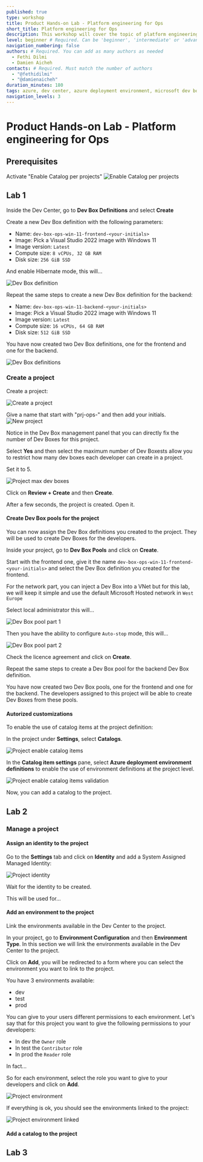 ```yaml
---
published: true
type: workshop
title: Product Hands-on Lab - Platform engineering for Ops
short_title: Platform engineering for Ops
description: This workshop will cover the topic of platform engineering from an Ops perspective.
level: beginner # Required. Can be 'beginner', 'intermediate' or 'advanced'
navigation_numbering: false
authors: # Required. You can add as many authors as needed
  - Fethi Dilmi
  - Damien Aicheh
contacts: # Required. Must match the number of authors
  - "@fethidilmi"
  - "@damienaicheh"
duration_minutes: 180
tags: azure, dev center, azure deployment environment, microsoft dev box, azure policies, ops, csu
navigation_levels: 3
---
```


# Product Hands-on Lab - Platform engineering for Ops


## Prerequisites

Activate "Enable Catalog per projects"
![Enable Catalog per projects](assets/dev-center-enable-catalog-per-project.png)

## Lab 1



Inside the Dev Center, go to **Dev Box Definitions** and select **Create**

Create a new Dev Box definition with the following parameters:

- Name: `dev-box-ops-win-11-frontend-<your-initials>`
- Image: Pick a Visual Studio 2022 image with Windows 11
- Image version: `Latest`
- Compute size: `8 vCPUs, 32 GB RAM`
- Disk size: `256 GiB SSD`

And enable Hibernate mode, this will...

![Dev Box definition](assets/dev-center-dev-box-definitions-create.png)

Repeat the same steps to create a new Dev Box definition for the backend:

- Name: `dev-box-ops-win-11-backend-<your-initials>`
- Image: Pick a Visual Studio 2022 image with Windows 11
- Image version: `Latest`
- Compute size: `16 vCPUs, 64 GB RAM`
- Disk size: `512 GiB SSD`

You have now created two Dev Box definitions, one for the frontend and one for the backend.

![Dev Box definitions](assets/dev-center-dev-box-definitions.png)

### Create a project

Create a project:

![Create a project](assets/dev-center-new-project.png)

Give a name that start with "prj-ops-" and then add your initials.
![New project](assets/project-new.png)

Notice in the Dev Box management panel that you can directly fix the number of Dev Boxes for this project.

Select **Yes** and then select the maximum number of Dev Boxests allow you to restrict how many dev boxes each developer can create in a project.

Set it to 5.

![Project max dev boxes](assets/project-new-max-dev-boxes.png)

Click on **Review + Create** and then **Create**.

After a few seconds, the project is created. Open it.



#### Create Dev Box pools for the project

You can now assign the Dev Box definitions you created to the project. They will be used to create Dev Boxes for the developers.

Inside your project, go to **Dev Box Pools** and click on **Create**.

Start with the frontend one, give it the name `dev-box-ops-win-11-frontend-<your-initials>`  and select the Dev Box definition you created for the frontend.

For the network part, you can inject a Dev Box into a VNet but for this lab, we will keep it simple and use the default Microsoft Hosted network in `West Europe`


Select local administrator this will...

![Dev Box pool part 1](assets/project-dev-box-pool-part-1.png)

Then you have the ability to configure `Auto-stop` mode, this will...

![Dev Box pool part 2](assets/project-dev-box-pool-part-2.png)

Check the licence agreement and click on **Create**.

Repeat the same steps to create a Dev Box pool for the backend Dev Box definition.

You have now created two Dev Box pools, one for the frontend and one for the backend. The developers assigned to this project will be able to create Dev Boxes from these pools.

#### Autorized customizations

To enable the use of catalog items at the project definition:

In the project under **Settings**, select **Catalogs**. 

![Project enable catalog items](assets/project-enable-catalog-items.png)

In the **Catalog item settings** pane, select **Azure deployment environment definitions** to enable the use of environment definitions at the project level.

![Project enable catalog items validation](assets/project-enable-catalog-items-validation.png)

Now, you can add a catalog to the project.

## Lab 2

### Manage a project

#### Assign an identity to the project

Go to the **Settings** tab and click on **Identity** and add a System Assigned Managed Identity:

![Project identity](assets/project-identity.png)

Wait for the identity to be created.

This will be used for...

#### Add an environment to the project

Link the environments available in the Dev Center to the project.

In your project, go to **Environment Configuration** and then **Environment Type**. In this section we will link the environments available in the Dev Center to the project. 

Click on **Add**, you will be redirected to a form where you can select the environment you want to link to the project.

You have 3 environments available:
- dev
- test
- prod

You can give to your users different permissions to each environment. Let's say that for this project you want to give the following permissions to your developers:
- In dev the `Owner` role
- In test the `Contributor` role
- In prod the `Reader` role

In fact...

So for each environment, select the role you want to give to your developers and click on **Add**.

![Project environment](assets/project-link-environment.png)

If everything is ok, you should see the environments linked to the project:

![Project environment linked](assets/project-environment-linked.png)

#### Add a catalog to the project

## Lab 3 